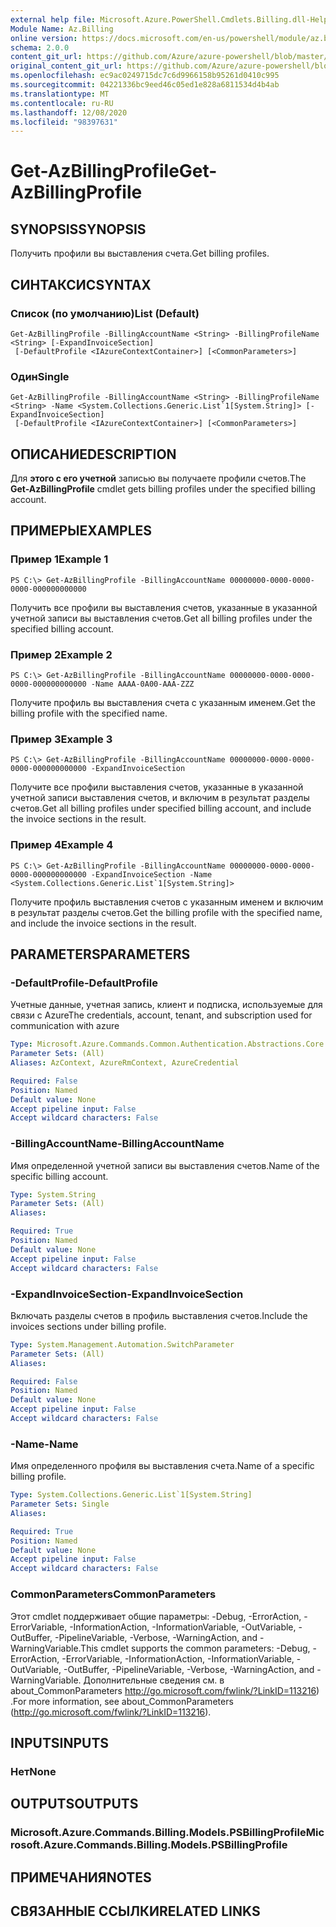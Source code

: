 ```yaml
---
external help file: Microsoft.Azure.PowerShell.Cmdlets.Billing.dll-Help.xml
Module Name: Az.Billing
online version: https://docs.microsoft.com/en-us/powershell/module/az.billing/get-azbillingprofile
schema: 2.0.0
content_git_url: https://github.com/Azure/azure-powershell/blob/master/src/Billing/Billing/help/Get-AzBillingProfile.md
original_content_git_url: https://github.com/Azure/azure-powershell/blob/master/src/Billing/Billing/help/Get-AzBillingProfile.md
ms.openlocfilehash: ec9ac0249715dc7c6d9966158b95261d0410c995
ms.sourcegitcommit: 04221336bc9eed46c05ed1e828a6811534d4b4ab
ms.translationtype: MT
ms.contentlocale: ru-RU
ms.lasthandoff: 12/08/2020
ms.locfileid: "98397631"
---
```

# <span data-ttu-id="f9f0c-101">Get-AzBillingProfile</span><span class="sxs-lookup"><span data-stu-id="f9f0c-101">Get-AzBillingProfile</span></span>

## <span data-ttu-id="f9f0c-102">SYNOPSIS</span><span class="sxs-lookup"><span data-stu-id="f9f0c-102">SYNOPSIS</span></span>
<span data-ttu-id="f9f0c-103">Получить профили вы выставления счета.</span><span class="sxs-lookup"><span data-stu-id="f9f0c-103">Get billing profiles.</span></span>

## <span data-ttu-id="f9f0c-104">СИНТАКСИС</span><span class="sxs-lookup"><span data-stu-id="f9f0c-104">SYNTAX</span></span>

### <span data-ttu-id="f9f0c-105">Список (по умолчанию)</span><span class="sxs-lookup"><span data-stu-id="f9f0c-105">List (Default)</span></span>
```
Get-AzBillingProfile -BillingAccountName <String> -BillingProfileName <String> [-ExpandInvoiceSection]
 [-DefaultProfile <IAzureContextContainer>] [<CommonParameters>]
```

### <span data-ttu-id="f9f0c-106">Один</span><span class="sxs-lookup"><span data-stu-id="f9f0c-106">Single</span></span>
```
Get-AzBillingProfile -BillingAccountName <String> -BillingProfileName <String> -Name <System.Collections.Generic.List`1[System.String]> [-ExpandInvoiceSection]
 [-DefaultProfile <IAzureContextContainer>] [<CommonParameters>]
```

## <span data-ttu-id="f9f0c-107">ОПИСАНИЕ</span><span class="sxs-lookup"><span data-stu-id="f9f0c-107">DESCRIPTION</span></span>
<span data-ttu-id="f9f0c-108">Для **этого с его учетной** записью вы получаете профили счетов.</span><span class="sxs-lookup"><span data-stu-id="f9f0c-108">The **Get-AzBillingProfile** cmdlet gets billing profiles under the specified billing account.</span></span> 

## <span data-ttu-id="f9f0c-109">ПРИМЕРЫ</span><span class="sxs-lookup"><span data-stu-id="f9f0c-109">EXAMPLES</span></span>

### <span data-ttu-id="f9f0c-110">Пример 1</span><span class="sxs-lookup"><span data-stu-id="f9f0c-110">Example 1</span></span>
```
PS C:\> Get-AzBillingProfile -BillingAccountName 00000000-0000-0000-0000-000000000000
```

<span data-ttu-id="f9f0c-111">Получить все профили вы выставления счетов, указанные в указанной учетной записи вы выставления счетов.</span><span class="sxs-lookup"><span data-stu-id="f9f0c-111">Get all billing profiles under the specified billing account.</span></span>

### <span data-ttu-id="f9f0c-112">Пример 2</span><span class="sxs-lookup"><span data-stu-id="f9f0c-112">Example 2</span></span>
```
PS C:\> Get-AzBillingProfile -BillingAccountName 00000000-0000-0000-0000-000000000000 -Name AAAA-0A00-AAA-ZZZ
```

<span data-ttu-id="f9f0c-113">Получите профиль вы выставления счета с указанным именем.</span><span class="sxs-lookup"><span data-stu-id="f9f0c-113">Get the billing profile with the specified name.</span></span>

### <span data-ttu-id="f9f0c-114">Пример 3</span><span class="sxs-lookup"><span data-stu-id="f9f0c-114">Example 3</span></span>
```
PS C:\> Get-AzBillingProfile -BillingAccountName 00000000-0000-0000-0000-000000000000 -ExpandInvoiceSection
```

<span data-ttu-id="f9f0c-115">Получите все профили выставления счетов, указанные в указанной учетной записи выставления счетов, и включим в результат разделы счетов.</span><span class="sxs-lookup"><span data-stu-id="f9f0c-115">Get all billing profiles under specified billing account, and include the invoice sections in the result.</span></span>

### <span data-ttu-id="f9f0c-116">Пример 4</span><span class="sxs-lookup"><span data-stu-id="f9f0c-116">Example 4</span></span>
```
PS C:\> Get-AzBillingProfile -BillingAccountName 00000000-0000-0000-0000-000000000000 -ExpandInvoiceSection -Name <System.Collections.Generic.List`1[System.String]>
```

<span data-ttu-id="f9f0c-117">Получите профиль выставления счетов с указанным именем и включим в результат разделы счетов.</span><span class="sxs-lookup"><span data-stu-id="f9f0c-117">Get the billing profile with the specified name, and include the invoice sections in the result.</span></span>

## <span data-ttu-id="f9f0c-118">PARAMETERS</span><span class="sxs-lookup"><span data-stu-id="f9f0c-118">PARAMETERS</span></span>

### <span data-ttu-id="f9f0c-119">-DefaultProfile</span><span class="sxs-lookup"><span data-stu-id="f9f0c-119">-DefaultProfile</span></span>
<span data-ttu-id="f9f0c-120">Учетные данные, учетная запись, клиент и подписка, используемые для связи с Azure</span><span class="sxs-lookup"><span data-stu-id="f9f0c-120">The credentials, account, tenant, and subscription used for communication with azure</span></span>

```yaml
Type: Microsoft.Azure.Commands.Common.Authentication.Abstractions.Core.IAzureContextContainer
Parameter Sets: (All)
Aliases: AzContext, AzureRmContext, AzureCredential

Required: False
Position: Named
Default value: None
Accept pipeline input: False
Accept wildcard characters: False
```

### <span data-ttu-id="f9f0c-121">-BillingAccountName</span><span class="sxs-lookup"><span data-stu-id="f9f0c-121">-BillingAccountName</span></span>
<span data-ttu-id="f9f0c-122">Имя определенной учетной записи вы выставления счетов.</span><span class="sxs-lookup"><span data-stu-id="f9f0c-122">Name of the specific billing account.</span></span>

```yaml
Type: System.String
Parameter Sets: (All)
Aliases:

Required: True
Position: Named
Default value: None
Accept pipeline input: False
Accept wildcard characters: False
```

### <span data-ttu-id="f9f0c-123">-ExpandInvoiceSection</span><span class="sxs-lookup"><span data-stu-id="f9f0c-123">-ExpandInvoiceSection</span></span>
<span data-ttu-id="f9f0c-124">Включать разделы счетов в профиль выставления счетов.</span><span class="sxs-lookup"><span data-stu-id="f9f0c-124">Include the invoices sections under billing profile.</span></span>

```yaml
Type: System.Management.Automation.SwitchParameter
Parameter Sets: (All)
Aliases:

Required: False
Position: Named
Default value: None
Accept pipeline input: False
Accept wildcard characters: False
```

### <span data-ttu-id="f9f0c-125">-Name</span><span class="sxs-lookup"><span data-stu-id="f9f0c-125">-Name</span></span>
<span data-ttu-id="f9f0c-126">Имя определенного профиля вы выставления счета.</span><span class="sxs-lookup"><span data-stu-id="f9f0c-126">Name of a specific billing profile.</span></span>

```yaml
Type: System.Collections.Generic.List`1[System.String]
Parameter Sets: Single
Aliases:

Required: True
Position: Named
Default value: None
Accept pipeline input: False
Accept wildcard characters: False
```

### <span data-ttu-id="f9f0c-127">CommonParameters</span><span class="sxs-lookup"><span data-stu-id="f9f0c-127">CommonParameters</span></span>
<span data-ttu-id="f9f0c-128">Этот cmdlet поддерживает общие параметры: -Debug, -ErrorAction, -ErrorVariable, -InformationAction, -InformationVariable, -OutVariable, -OutBuffer, -PipelineVariable, -Verbose, -WarningAction, and -WarningVariable.</span><span class="sxs-lookup"><span data-stu-id="f9f0c-128">This cmdlet supports the common parameters: -Debug, -ErrorAction, -ErrorVariable, -InformationAction, -InformationVariable, -OutVariable, -OutBuffer, -PipelineVariable, -Verbose, -WarningAction, and -WarningVariable.</span></span> <span data-ttu-id="f9f0c-129">Дополнительные сведения см. в about_CommonParameters http://go.microsoft.com/fwlink/?LinkID=113216) .</span><span class="sxs-lookup"><span data-stu-id="f9f0c-129">For more information, see about_CommonParameters (http://go.microsoft.com/fwlink/?LinkID=113216).</span></span>

## <span data-ttu-id="f9f0c-130">INPUTS</span><span class="sxs-lookup"><span data-stu-id="f9f0c-130">INPUTS</span></span>

### <span data-ttu-id="f9f0c-131">Нет</span><span class="sxs-lookup"><span data-stu-id="f9f0c-131">None</span></span>

## <span data-ttu-id="f9f0c-132">OUTPUTS</span><span class="sxs-lookup"><span data-stu-id="f9f0c-132">OUTPUTS</span></span>

### <span data-ttu-id="f9f0c-133">Microsoft.Azure.Commands.Billing.Models.PSBillingProfile</span><span class="sxs-lookup"><span data-stu-id="f9f0c-133">Microsoft.Azure.Commands.Billing.Models.PSBillingProfile</span></span>

## <span data-ttu-id="f9f0c-134">ПРИМЕЧАНИЯ</span><span class="sxs-lookup"><span data-stu-id="f9f0c-134">NOTES</span></span>

## <span data-ttu-id="f9f0c-135">СВЯЗАННЫЕ ССЫЛКИ</span><span class="sxs-lookup"><span data-stu-id="f9f0c-135">RELATED LINKS</span></span>
